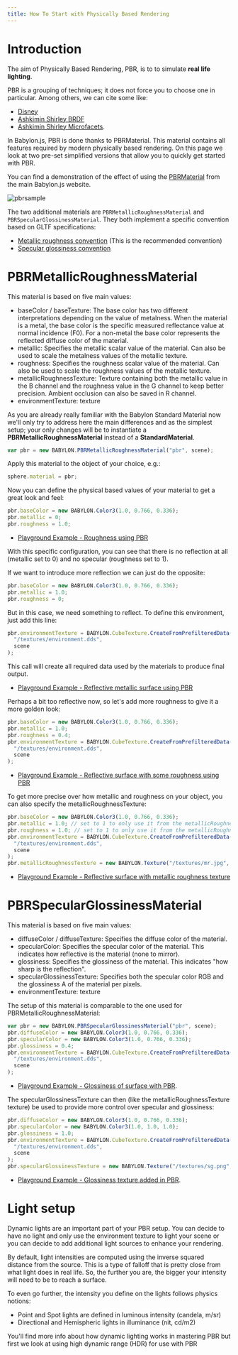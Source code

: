 ```yaml
---
title: How To Start with Physically Based Rendering
---
```

 
# Introduction

The aim of Physically Based Rendering, PBR, is to to simulate **real life lighting**.

PBR is a grouping of techniques; it does not force you to choose one in particular. Among others, we can cite some like:

- [Disney](http://blog.selfshadow.com/publications/s2012-shading-course/burley/s2012_pbs_disney_brdf_slides_v2.pdf)
- [Ashkimin Shirley BRDF](http://www.cs.utah.edu/~shirley/papers/jgtbrdf.pdf)
- [Ashkimin Shirley Microfacets](http://www.cs.utah.edu/~shirley/papers/facets.pdf).

In Babylon.js, PBR is done thanks to PBRMaterial. This material contains all features required by modern physically based rendering. On this page we look at two pre-set simplified versions that allow you to quickly get started with PBR.

You can find a demonstration of the effect of using the [PBRMaterial](http://www.babylonjs.com/demos/pbrglossy/) from the main Babylon.js website.

![pbrsample](/img/pbr.jpg)

The two additional materials are `PBRMetallicRoughnessMaterial` and `PBRSpecularGlossinessMaterial`. They both implement a specific convention based on GLTF specifications:

- [Metallic roughness convention](https://github.com/KhronosGroup/glTF/blob/master/specification/2.0/README.md#metallic-roughness-material) (This is the recommended convention)
- [Specular glossiness convention](https://github.com/KhronosGroup/glTF/blob/master/extensions/2.0/Khronos/KHR_materials_pbrSpecularGlossiness/README.md)

# PBRMetallicRoughnessMaterial

This material is based on five main values:

- baseColor / baseTexture: The base color has two different interpretations depending on the value of metalness. When the material is a metal, the base color is the specific measured reflectance value at normal incidence (F0). For a non-metal the base color represents the reflected diffuse color of the material.
- metallic: Specifies the metallic scalar value of the material. Can also be used to scale the metalness values of the metallic texture.
- roughness: Specifies the roughness scalar value of the material. Can also be used to scale the roughness values of the metallic texture.
- metallicRoughnessTexture: Texture containing both the metallic value in the B channel and the roughness value in the G channel to keep better precision. Ambient occlusion can also be saved in R channel.
- environmentTexture: texture

As you are already really familiar with the Babylon Standard Material now we'll only try to address here the main differences and as the simplest setup; your only changes will be to instantiate a **PBRMetallicRoughnessMaterial** instead of a **StandardMaterial**.

```javascript
var pbr = new BABYLON.PBRMetallicRoughnessMaterial("pbr", scene);
```

Apply this material to the object of your choice, e.g.:

```javascript
sphere.material = pbr;
```

Now you can define the physical based values of your material to get a great look and feel:

```javascript
pbr.baseColor = new BABYLON.Color3(1.0, 0.766, 0.336);
pbr.metallic = 0;
pbr.roughness = 1.0;
```

* [Playground Example - Roughness using PBR](https://www.babylonjs-playground.com/#2FDQT5)

With this specific configuration, you can see that there is no reflection at all (metallic set to 0) and no specular (roughness set to 1).

If we want to introduce more reflection we can just do the opposite:

```javascript
pbr.baseColor = new BABYLON.Color3(1.0, 0.766, 0.336);
pbr.metallic = 1.0;
pbr.roughness = 0;
```

But in this case, we need something to reflect. To define this environment, just add this line:

```javascript
pbr.environmentTexture = BABYLON.CubeTexture.CreateFromPrefilteredData(
  "/textures/environment.dds",
  scene
);
```

This call will create all required data used by the materials to produce final output.

* [Playground Example - Reflective metallic surface using PBR](https://www.babylonjs-playground.com/#2FDQT5#11)

Perhaps a bit too reflective now, so let's add more roughness to give it a more golden look:

```javascript
pbr.baseColor = new BABYLON.Color3(1.0, 0.766, 0.336);
pbr.metallic = 1.0;
pbr.roughness = 0.4;
pbr.environmentTexture = BABYLON.CubeTexture.CreateFromPrefilteredData(
  "/textures/environment.dds",
  scene
);
```

* [Playground Example - Reflective surface with some roughness using PBR](https://www.babylonjs-playground.com/#2FDQT5#12)

To get more precise over how metallic and roughness on your object, you can also specify the metallicRoughnessTexture:

```javascript
pbr.baseColor = new BABYLON.Color3(1.0, 0.766, 0.336);
pbr.metallic = 1.0; // set to 1 to only use it from the metallicRoughnessTexture
pbr.roughness = 1.0; // set to 1 to only use it from the metallicRoughnessTexture
pbr.environmentTexture = BABYLON.CubeTexture.CreateFromPrefilteredData(
  "/textures/environment.dds",
  scene
);
pbr.metallicRoughnessTexture = new BABYLON.Texture("/textures/mr.jpg", scene);
```

* [Playground Example - Reflective surface with metallic roughness texture](https://www.babylonjs-playground.com/#2FDQT5#13)

# PBRSpecularGlossinessMaterial

This material is based on five main values:

- diffuseColor / diffuseTexture: Specifies the diffuse color of the material.
- specularColor: Specifies the specular color of the material. This indicates how reflective is the material (none to mirror).
- glossiness: Specifies the glossiness of the material. This indicates "how sharp is the reflection".
- specularGlossinessTexture: Specifies both the specular color RGB and the glossiness A of the material per pixels.
- environmentTexture: texture

The setup of this material is comparable to the one used for PBRMetallicRoughnessMaterial:

```javascript
var pbr = new BABYLON.PBRSpecularGlossinessMaterial("pbr", scene);
pbr.diffuseColor = new BABYLON.Color3(1.0, 0.766, 0.336);
pbr.specularColor = new BABYLON.Color3(1.0, 0.766, 0.336);
pbr.glossiness = 0.4;
pbr.environmentTexture = BABYLON.CubeTexture.CreateFromPrefilteredData(
  "/textures/environment.dds",
  scene
);
```

* [Playground Example - Glossiness of surface with PBR](https://www.babylonjs-playground.com/#Z1VL3V#5).

The specularGlossinessTexture can then (like the metallicRoughnessTexture texture) be used to provide more control over specular and glossiness:

```javascript
pbr.diffuseColor = new BABYLON.Color3(1.0, 0.766, 0.336);
pbr.specularColor = new BABYLON.Color3(1.0, 1.0, 1.0);
pbr.glossiness = 1.0;
pbr.environmentTexture = BABYLON.CubeTexture.CreateFromPrefilteredData(
  "/textures/environment.dds",
  scene
);
pbr.specularGlossinessTexture = new BABYLON.Texture("/textures/sg.png", scene);
```

* [Playground Example - Glossiness texture added in PBR](https://www.babylonjs-playground.com/#Z1VL3V#4).

# Light setup

Dynamic lights are an important part of your PBR setup. You can decide to have no light and only use the environment texture to light your scene or you can decide to add additional light sources to enhance your rendering.

By default, light intensities are computed using the inverse squared distance from the source. This is a type of falloff that is pretty close from what light does in real life. So, the further you are, the bigger your intensity will need to be to reach a surface.

To even go further, the intensity you define on the lights follows physics notions:

- Point and Spot lights are defined in luminous intensity (candela, m/sr)
- Directional and Hemispheric lights in illuminance (nit, cd/m2)

You'll find more info about how dynamic lighting works in mastering PBR but first we look at using high dynamic range (HDR) for use with PBR

